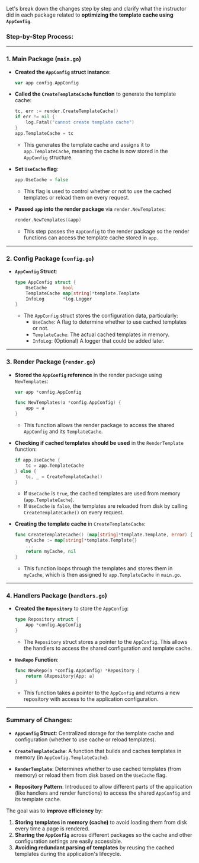 Let's break down the changes step by step and clarify what the instructor did in each package related to **optimizing the template cache using `AppConfig`**.

### Step-by-Step Process:

---

### 1. **Main Package (`main.go`)**
- **Created the `AppConfig` struct instance**:
  ```go
  var app config.AppConfig
  ```

- **Called the `CreateTemplateCache` function** to generate the template cache:
  ```go
  tc, err := render.CreateTemplateCache()
  if err != nil {
      log.Fatal("cannot create template cache")
  }
  app.TemplateCache = tc
  ```

  - This generates the template cache and assigns it to `app.TemplateCache`, meaning the cache is now stored in the `AppConfig` structure.

- **Set `UseCache` flag**:
  ```go
  app.UseCache = false
  ```
  - This flag is used to control whether or not to use the cached templates or reload them on every request.

- **Passed `app` into the render package** via `render.NewTemplates`:
  ```go
  render.NewTemplates(&app)
  ```
  - This step passes the `AppConfig` to the render package so the render functions can access the template cache stored in `app`.

---

### 2. **Config Package (`config.go`)**
- **`AppConfig` Struct**:
  ```go
  type AppConfig struct {
      UseCache      bool
      TemplateCache map[string]*template.Template
      InfoLog       *log.Logger
  }
  ```

  - The `AppConfig` struct stores the configuration data, particularly:
    - `UseCache`: A flag to determine whether to use cached templates or not.
    - `TemplateCache`: The actual cached templates in memory.
    - `InfoLog`: (Optional) A logger that could be added later.

---

### 3. **Render Package (`render.go`)**
- **Stored the `AppConfig` reference** in the render package using `NewTemplates`:
  ```go
  var app *config.AppConfig

  func NewTemplates(a *config.AppConfig) {
      app = a
  }
  ```
  - This function allows the render package to access the shared `AppConfig` and its `TemplateCache`.

- **Checking if cached templates should be used** in the `RenderTemplate` function:
  ```go
  if app.UseCache {
      tc = app.TemplateCache
  } else {
      tc, _ = CreateTemplateCache()
  }
  ```

  - If `UseCache` is `true`, the cached templates are used from memory (`app.TemplateCache`).
  - If `UseCache` is `false`, the templates are reloaded from disk by calling `CreateTemplateCache()` on every request.

- **Creating the template cache** in `CreateTemplateCache`:
  ```go
  func CreateTemplateCache() (map[string]*template.Template, error) {
      myCache := map[string]*template.Template{}
      ...
      return myCache, nil
  }
  ```

  - This function loops through the templates and stores them in `myCache`, which is then assigned to `app.TemplateCache` in `main.go`.

---

### 4. **Handlers Package (`handlers.go`)**
- **Created the `Repository`** to store the `AppConfig`:
  ```go
  type Repository struct {
      App *config.AppConfig
  }
  ```

  - The `Repository` struct stores a pointer to the `AppConfig`. This allows the handlers to access the shared configuration and template cache.

- **`NewRepo` Function**:
  ```go
  func NewRepo(a *config.AppConfig) *Repository {
      return &Repository{App: a}
  }
  ```

  - This function takes a pointer to the `AppConfig` and returns a new repository with access to the application configuration.

---

### **Summary of Changes:**

- **`AppConfig` Struct**: Centralized storage for the template cache and configuration (whether to use cache or reload templates).
  
- **`CreateTemplateCache`**: A function that builds and caches templates in memory (in `AppConfig.TemplateCache`).

- **`RenderTemplate`**: Determines whether to use cached templates (from memory) or reload them from disk based on the `UseCache` flag.

- **Repository Pattern**: Introduced to allow different parts of the application (like handlers and render functions) to access the shared `AppConfig` and its template cache.

The goal was to **improve efficiency** by:
1. **Storing templates in memory (cache)** to avoid loading them from disk every time a page is rendered.
2. **Sharing the `AppConfig`** across different packages so the cache and other configuration settings are easily accessible.
3. **Avoiding redundant parsing of templates** by reusing the cached templates during the application's lifecycle.